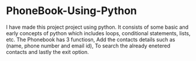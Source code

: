 # PhoneBook-Using-Python

I have made this project project using python. It consists of some basic and early concepts of python which includes loops, conditional statements, lists, etc.
The Phonebook has 3 functiosn, Add the contacts details such as (name, phone number and email id), To search the already enetered contacts and lastly the exit option. 
